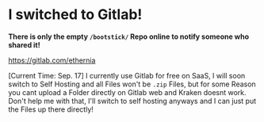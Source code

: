 # I switched to Gitlab!

**There is only the empty `/bootstick/` Repo online to notify someone who shared it!**

https://gitlab.com/ethernia

[Current Time: Sep. 17]
I currently use Gitlab for free on SaaS, I will soon switch to Self Hosting and all Files won't be `.zip` Files, but for some Reason you cant upload a Folder directly on Gitlab web and Kraken doesnt work.
Don't help me with that, I'll switch to self hosting anyways and I can just put the Files up there directly!
